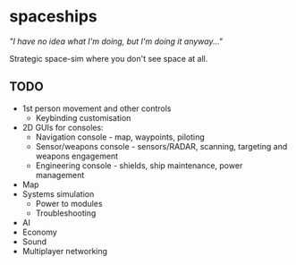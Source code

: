 # spaceships
_"I have no idea what I'm doing, but I'm doing it anyway..."_

Strategic space-sim where you don't see space at all.

## TODO
* 1st person movement and other controls
  * Keybinding customisation
* 2D GUIs for consoles:
  * Navigation console - map, waypoints, piloting
  * Sensor/weapons console - sensors/RADAR, scanning, targeting and weapons engagement
  * Engineering console - shields, ship maintenance, power management
* Map
* Systems simulation
  * Power to modules
  * Troubleshooting
* AI
* Economy
* Sound
* Multiplayer networking